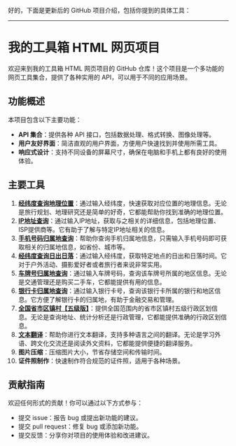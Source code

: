 好的，下面是更新后的 GitHub 项目介绍，包括你提到的具体工具：

---

# 我的工具箱 HTML 网页项目

欢迎来到我的工具箱 HTML 网页项目的 GitHub 仓库！这个项目是一个多功能的网页工具集合，提供了各种实用的 API，可以用于不同的应用场景。

## 功能概述

本项目包含以下主要功能：

- **API 集合**：提供各种 API 接口，包括数据处理、格式转换、图像处理等。
- **用户友好界面**：简洁直观的用户界面，方便用户快速找到并使用所需工具。
- **响应式设计**：支持不同设备的屏幕尺寸，确保在电脑和手机上都有良好的使用体验。

## 主要工具

1. **[经纬度查询地理位置](#)**：通过输入经纬度，快速获取对应位置的地理信息。无论是旅行规划、地理研究还是简单的好奇，它都能帮助你找到准确的地理位置。
2. **[IP地址查询](#)**：通过输入IP地址，获取与之相关的详细信息，包括地理位置、ISP提供商等。它有助于了解与特定IP地址相关的信息。
3. **[手机号码归属地查询](#)**：帮助你查询手机归属地信息，只需输入手机号码即可获取相关的归属地信息，如省份、城市等。
4. **[经纬度查询日出日落](#)**：通过输入经纬度，获取特定地点的日出和日落时间。它对于户外活动、摄影爱好者或者旅行者来说非常实用。
5. **[车牌号归属地查询](#)**：通过输入车牌号码，查询该车牌号所属的地区信息。无论是交通管理还是购买二手车，它都能提供有用的信息。
6. **[银行卡归属地查询](#)**：通过输入银行卡号，查询该银行卡所属的银行和地区信息。它方便了解银行卡的归属地，有助于金融交易和管理。
7. **[全国省市区镇村【五级版】](#)**：提供全国范围内的省市区镇村五级行政区划信息。无论是查询地址、统计分析还是行政管理，它都能提供准确的行政区划信息。
8. **[文本翻译](#)**：帮助你进行文本翻译，支持多种语言之间的翻译。无论是学习外语、跨文化交流还是阅读外文资料，它都能提供便捷的翻译服务。
9. **图片压缩**：压缩图片大小，节省存储空间和传输时间。
10. **证件照制作**：快速制作符合规范的证件照，适用于各种场景。

## 贡献指南

欢迎任何形式的贡献！你可以通过以下方式参与：

- 提交 issue：报告 bug 或提出新功能的建议。
- 提交 pull request：修复 bug 或添加新功能。
- 提交反馈：分享你对项目的使用体验和改进建议。

